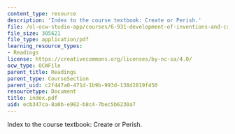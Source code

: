 ```yaml
---
content_type: resource
description: 'Index to the course textbook: Create or Perish.'
file: /ol-ocw-studio-app/courses/6-931-development-of-inventions-and-creative-ideas-spring-2008/ecb347ca8a0be982b8c47bec5b6230a7_index.pdf
file_size: 305621
file_type: application/pdf
learning_resource_types:
- Readings
license: https://creativecommons.org/licenses/by-nc-sa/4.0/
ocw_type: OCWFile
parent_title: Readings
parent_type: CourseSection
parent_uid: c2f447a0-471d-1b9b-993d-138d2819f450
resourcetype: Document
title: index.pdf
uid: ecb347ca-8a0b-e982-b8c4-7bec5b6230a7
---
```

Index to the course textbook: Create or Perish.